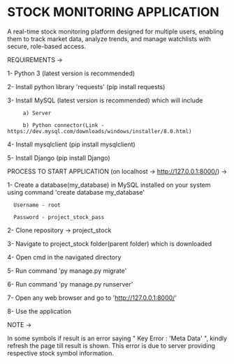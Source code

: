 # STOCK MONITORING APPLICATION

A real-time stock monitoring platform designed for multiple users, enabling them to track market data, analyze trends, and manage watchlists with secure, role-based access.

REQUIREMENTS ->

   1- Python 3 (latest version is recommended)

   2- Install python library 'requests' (pip install requests)

   3- Install MySQL (latest version is recommended) which will include

         a) Server
   
         b) Python connector(Link - https://dev.mysql.com/downloads/windows/installer/8.0.html)
   
   4- Install mysqlclient (pip install mysqlclient)

   5- Install Django (pip install Django)

PROCESS TO START APPLICATION (on localhost -> http://127.0.0.1:8000/) ->

   1- Create a database(my_database) in MySQL installed on your system using command 'create database my_database'
   
      Username - root
      
      Password - project_stock_pass
      
   2- Clone repository -> project_stock
   
   3- Navigate to project_stock folder(parent folder) which is downloaded
   
   4- Open cmd in the navigated directory
   
   5- Run command 'py manage.py migrate'

   6- Run command 'py manage.py runserver'
   
   7- Open any web browser and go to 'http://127.0.0.1:8000/'
   
   8- Use the application

NOTE ->
   
In some symbols if result is an error saying " Key Error : 'Meta Data' ", kindly refresh the page till result is shown.
This error is due to server providing respective stock symbol information.
